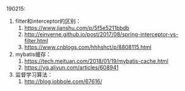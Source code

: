 190215:
1. filter和interceptor的区别：
    1) https://www.jianshu.com/p/5f5e5211bbdb
    2) http://einverne.github.io/post/2017/08/spring-interceptor-vs-filter.html
    3) https://www.cnblogs.com/hhhshct/p/8808115.html
2. mybatis缓存：
    1) https://tech.meituan.com/2018/01/19/mybatis-cache.html
    2) https://yq.aliyun.com/articles/608941
3. 监督学习算法：
    1) http://blog.jobbole.com/67616/